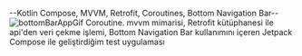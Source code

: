 --Kotlin Compose, MVVM, Retrofit, Coroutines, Bottom Navigation Bar--
![bottomBarAppGif](https://github.com/user-attachments/assets/504f4ee2-c9a9-48da-9d2e-186ce57c9da0)
Coroutine. mvvm mimarisi, Retrofit kütüphanesi ile api'den veri çekme işlemi, Bottom Navigation Bar kullanımını içeren Jetpack Compose ile geliştirdiğim test uygulaması
